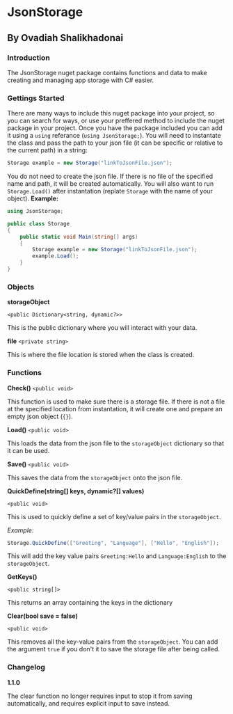 # JsonStorage
## By Ovadiah Shalikhadonai

### Introduction
The JsonStorage nuget package contains functions and data to make creating and managing app storage with C# easier.

### Gettings Started
There are many ways to include this nuget package into your project, so you can search for ways, or use your preffered method to include the nuget package in your project. Once you have the package included you can add it using a ``using`` referance (``using JsonStorage;``). You will need to instantate the class and pass the path to your json file (it can be specific or relative to the current path) in a string:
```csharp
Storage example = new Storage("linkToJsonFile.json");
```
You do not need to create the json file. If there is no file of the specified name and path, it will be created automatically. You will also want to run ``Storage.Load()`` after instantation (replate ``Storage`` with the name of your object).
**Example:**

```csharp
using JsonStorage;

public class Storage
{
    public static void Main(string[] args)
    {
        Storage example = new Storage("linkToJsonFile.json");
        example.Load();
    }
}
```
### Objects

**storageObject**

``<public Dictionary<string, dynamic?>>``

This is the public dictionary where you will interact with your data.

**file**
``<private string>``

This is where the file location is stored when the class is created.
### Functions

**Check()**
``<public void>``

This function is used to make sure there is a storage file. If there is not a file at the specified location from instantation, it will create one and prepare an empty json object (``{}``).

**Load()**
``<public void>``

This loads the data from the json file to the ``storageObject`` dictionary so that it can be used.

**Save()**
``<public void>``

This saves the data from the ``storageObject`` onto the json file.

**QuickDefine(string[] keys, dynamic?[] values)**

``<public void>``

This is used to quickly define a set of key/value pairs in the ``storageObject``.

*Example:*

```csharp
Storage.QuickDefine(["Greeting", "Language"], ["Hello", "English"]);
```

This will add the key value pairs ``Greeting:Hello`` and ``Language:English`` to the ``storageObject``.

**GetKeys()**

``<public string[]>``

This returns an array containing the keys in the dictionary

**Clear(bool save = false)**

``<public void>``

This removes all the key-value pairs from the ``storageObject``. You can add the argument ``true`` if you don't it to save the storage file after being called.

### Changelog

**1.1.0**

The clear function no longer requires input to stop it from saving automatically, and requires explicit input to save instead.

